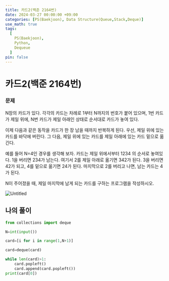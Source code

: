 ```yaml
---
title: 카드2(백준 2164번)
date: 2024-03-27 00:00:00 +09:00
categories: [PS(Baekjoon), Data Structure(Queue,Stack,Deque)]
use_math: true
tags:
  [
    PS(Baekjoon),
    Python,
    Dequeue
  ]
pin: false
---
```


# 카드2(백준 2164번)

### 문제

N장의 카드가 있다. 각각의 카드는 차례로 1부터 N까지의 번호가 붙어 있으며, 1번 카드가 제일 위에, N번 카드가 제일 아래인 상태로 순서대로 카드가 놓여 있다.

이제 다음과 같은 동작을 카드가 한 장 남을 때까지 반복하게 된다. 우선, 제일 위에 있는 카드를 바닥에 버린다. 그 다음, 제일 위에 있는 카드를 제일 아래에 있는 카드 밑으로 옮긴다.

예를 들어 N=4인 경우를 생각해 보자. 카드는 제일 위에서부터 1234 의 순서로 놓여있다. 1을 버리면 234가 남는다. 여기서 2를 제일 아래로 옮기면 342가 된다. 3을 버리면 42가 되고, 4를 밑으로 옮기면 24가 된다. 마지막으로 2를 버리고 나면, 남는 카드는 4가 된다.

N이 주어졌을 때, 제일 마지막에 남게 되는 카드를 구하는 프로그램을 작성하시오.

![Untitled](https://github.com/gihuni99/gihuni99.github.io/assets/90080065/0dac6588-d721-4c4f-bc1d-63916ca934fb)

## 나의 풀이

```python
from collections import deque

N=int(input())

card=[i for i in range(1,N+1)]

card=deque(card)

while len(card)>1:
    card.popleft()
    card.append(card.popleft())
print(card[0])

```